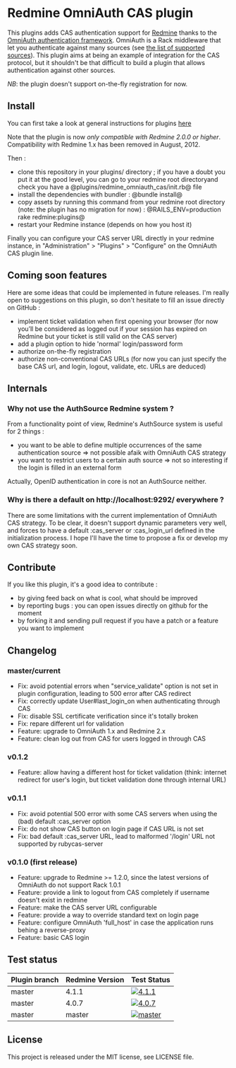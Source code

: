 # Redmine OmniAuth CAS plugin

This plugins adds CAS authentication support for [Redmine](http://www.redmine.org) thanks to the [OmniAuth authentication framework](https://github.com/intridea/omniauth). OmniAuth is a Rack middleware that let you authenticate against many sources (see [the list of supported sources](https://github.com/intridea/omniauth/blob/master/README.md)). This plugin aims at being an example of integration for the CAS protocol, but it shouldn't be that difficult to build a plugin that allows authentication against other sources.

*NB*: the plugin doesn't support on-the-fly registration for now.

## Install

You can first take a look at general instructions for plugins [here](http://www.redmine.org/wiki/redmine/Plugins)

Note that the plugin is now *only compatible with Redmine 2.0.0 or higher*. Compatibility with Redmine 1.x has been removed in August, 2012.

Then :
* clone this repository in your plugins/ directory ; if you have a doubt you put it at the good level, you can go to your redmine root directoryand check you have a @plugins/redmine_omniauth_cas/init.rb@ file
* install the dependencies with bundler : @bundle install@
* copy assets by running this command from your redmine root directory (note: the plugin has no migration for now) : @RAILS_ENV=production rake redmine:plugins@
* restart your Redmine instance (depends on how you host it)

Finally you can configure your CAS server URL directly in your redmine instance, in "Administration" > "Plugins" > "Configure" on the OmniAuth CAS plugin line.

## Coming soon features

Here are some ideas that could be implemented in future releases. I'm really open to suggestions on this plugin, so don't hesitate to fill an issue directly on GitHub :
* implement ticket validation when first opening your browser (for now you’ll be considered as logged out if your session has expired on Redmine but your ticket is still valid on the CAS server)
* add a plugin option to hide 'normal' login/password form
* authorize on-the-fly registration
* authorize non-conventional CAS URLs (for now you can just specify the base CAS url, and login, logout, validate, etc. URLs are deduced)

## Internals

### Why not use the AuthSource Redmine system ?

From a functionality point of view, Redmine's AuthSource system is useful for 2 things :
* you want to be able to define multiple occurrences of the same authentication source => not possible afaik with OmniAuth CAS strategy
* you want to restrict users to a certain auth source => not so interesting if the login is filled in an external form

Actually, OpenID authentication in core is not an AuthSource neither.

### Why is there a default on http://localhost:9292/ everywhere ?

There are some limitations with the current implementation of OmniAuth CAS strategy. To be clear, it doesn't support dynamic parameters very well, and forces to have a default :cas_server or :cas_login_url defined in the initialization process. I hope I'll have the time to propose a fix or develop my own CAS strategy soon.

## Contribute

If you like this plugin, it's a good idea to contribute :
* by giving feed back on what is cool, what should be improved
* by reporting bugs : you can open issues directly on github for the moment
* by forking it and sending pull request if you have a patch or a feature you want to implement

## Changelog

### master/current

* Fix: avoid potential errors when "service_validate" option is not set in plugin configuration, leading to 500 error after CAS redirect
* Fix: correctly update User#last_login_on when authenticating through CAS
* Fix: disable SSL certificate verification since it's totally broken
* Fix: repare different url for validation
* Feature: upgrade to OmniAuth 1.x and Redmine 2.x
* Feature: clean log out from CAS for users logged in through CAS

### v0.1.2

* Feature: allow having a different host for ticket validation (think: internet redirect for user's login, but ticket validation done through internal URL)

### v0.1.1

* Fix: avoid potential 500 error with some CAS servers when using the (bad) default :cas_server option
* Fix: do not show CAS button on login page if CAS URL is not set
* Fix: bad default :cas_server URL, lead to malformed '/login' URL not supported by rubycas-server

### v0.1.0 (first release)

* Feature: upgrade to Redmine >= 1.2.0, since the latest versions of OmniAuth do not support Rack 1.0.1
* Feature: provide a link to logout from CAS completely if username doesn't exist in redmine
* Feature: make the CAS server URL configurable
* Feature: provide a way to override standard text on login page
* Feature: configure OmniAuth 'full_host' in case the application runs behing a reverse-proxy
* Feature: basic CAS login

## Test status

|Plugin branch| Redmine Version   | Test Status      |
|-------------|-------------------|------------------|
|master       | 4.1.1             | [![4.1.1][1]][5] |  
|master       | 4.0.7             | [![4.0.7][2]][5] |
|master       | master            | [![master][3]][5]|

[1]: https://github.com/jbbarth/redmine_omniauth_cas/actions/workflows/4_1_1.yml/badge.svg
[2]: https://github.com/jbbarth/redmine_omniauth_cas/actions/workflows/4_0_7.yml/badge.svg
[3]: https://github.com/jbbarth/redmine_omniauth_cas/actions/workflows/master.yml/badge.svg
[5]: https://github.com/jbbarth/redmine_omniauth_cas/actions

## License

This project is released under the MIT license, see LICENSE file.
